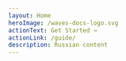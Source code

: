 ```yaml
---
layout: Home
heroImage: /waves-docs-logo.svg
actionText: Get Started →
actionLink: /guide/
description: Russian content
---
```

